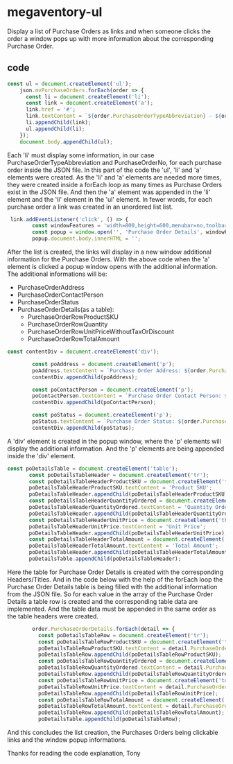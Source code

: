 # megaventory-ul
Display a list of Purchase Orders as links and when someone clicks the order a window pops up with more information about the corresponding Purchase Order.

## code
```javascript
const ul = document.createElement('ul');
    json.mvPurchaseOrders.forEach(order => {
      const li = document.createElement('li');
      const link = document.createElement('a');
      link.href = '#';
      link.textContent = `${order.PurchaseOrderTypeAbbreviation} - ${order.PurchaseOrderNo}`;
      li.appendChild(link);
      ul.appendChild(li);
    });
    document.body.appendChild(ul);
```
Each 'li' must display some information, in our case PurchaseOrderTypeAbbreviation and PurchaseOrderNo, for each purchase order inside the JSON file.
In this part of the code the 'ul', 'li' and 'a' elements were created. 
As the 'li' and 'a' elements are needed more times, they were created inside a forEach loop as many times as Purchase Orders exist in the JSON file. 
And then the 'a' element was appended in the 'li' element and the 'li' element in the 'ul' element.
In fewer words, for each purchase order a link was created in an unordered list list.

```javascript
 link.addEventListener('click', () => {
        const windowFeatures = 'width=800,height=600,menubar=no,toolbar=no,location=no,scrollbars=yes,resizable=yes';
        const popup = window.open('', 'Purchase Order Details', windowFeatures);
        popup.document.body.innerHTML = '';
 ```
After the list is created, the links will display in a new window additional information for the Purchase Orders.
With the above code when the 'a' element is clicked a popup window opens with the additional information.
The additional informations will be:
- PurchaseOrderAddress
- PurchaseOrderContactPerson
- PurchaseOrderStatus
- PurchaseOrderDetails(as a table): 
  - PurchaseOrderRowProductSKU
  - PurchaseOrderRowQuantity 
  - PurchaseOrderRowUnitPriceWithoutTaxOrDiscount 
  - PurchaseOrderRowTotalAmount

```javascript
const contentDiv = document.createElement('div');

        const poAddress = document.createElement('p');
        poAddress.textContent = `Purchase Order Address: ${order.PurchaseOrderAddress}`;
        contentDiv.appendChild(poAddress);

        const poContactPerson = document.createElement('p');
        poContactPerson.textContent = `Purchase Order Contact Person: ${order.PurchaseOrderContactPerson}`;
        contentDiv.appendChild(poContactPerson);

        const poStatus = document.createElement('p');
        poStatus.textContent = `Purchase Order Status: ${order.PurchaseOrderStatus}`;
        contentDiv.appendChild(poStatus);
 ```
 A 'div' element is created in the popup window, where the 'p' elements will display the additional information.
 And the 'p' elements are being appended inside the 'div' element.
 
 ```javascript
 const poDetailsTable = document.createElement('table');
        const poDetailsTableHeader = document.createElement('tr');
        const poDetailsTableHeaderProductSKU = document.createElement('th');
        poDetailsTableHeaderProductSKU.textContent = 'Product SKU';
        poDetailsTableHeader.appendChild(poDetailsTableHeaderProductSKU);
        const poDetailsTableHeaderQuantityOrdered = document.createElement('th');
        poDetailsTableHeaderQuantityOrdered.textContent = 'Quantity Ordered';
        poDetailsTableHeader.appendChild(poDetailsTableHeaderQuantityOrdered);
        const poDetailsTableHeaderUnitPrice = document.createElement('th');
        poDetailsTableHeaderUnitPrice.textContent = 'Unit Price';
        poDetailsTableHeader.appendChild(poDetailsTableHeaderUnitPrice);
        const poDetailsTableHeaderTotalAmount = document.createElement('th');
        poDetailsTableHeaderTotalAmount.textContent = 'Total Amount';
        poDetailsTableHeader.appendChild(poDetailsTableHeaderTotalAmount);
        poDetailsTable.appendChild(poDetailsTableHeader);
```
Here the table for Purchase Order Details is created with the corresponding Headers/Titles.
And in the code below with the help of the forEach loop the Purchase Order Details table is being filled with the additional information from the JSON file.
So for each value in the array of the Purchase Order Details a table row is created and the corresponding table data are implemented.
And the table data must be appended in the same order as the table headers were created.
```javascript
        order.PurchaseOrderDetails.forEach(detail => {
          const poDetailsTableRow = document.createElement('tr');
          const poDetailsTableRowProductSKU = document.createElement('td');
          poDetailsTableRowProductSKU.textContent = detail.PurchaseOrderRowProductSKU;
          poDetailsTableRow.appendChild(poDetailsTableRowProductSKU);
          const poDetailsTableRowQuantityOrdered = document.createElement('td');
          poDetailsTableRowQuantityOrdered.textContent = detail.PurchaseOrderRowQuantity;
          poDetailsTableRow.appendChild(poDetailsTableRowQuantityOrdered);
          const poDetailsTableRowUnitPrice = document.createElement('td');
          poDetailsTableRowUnitPrice.textContent = detail.PurchaseOrderRowUnitPriceWithoutTaxOrDiscount;
          poDetailsTableRow.appendChild(poDetailsTableRowUnitPrice);
          const poDetailsTableRowTotalAmount = document.createElement('td');
          poDetailsTableRowTotalAmount.textContent = detail.PurchaseOrderRowTotalAmount;
          poDetailsTableRow.appendChild(poDetailsTableRowTotalAmount);
          poDetailsTable.appendChild(poDetailsTableRow);
```
And this concludes the list creation, the Purchases Orders being clickable links and the window popup informations.

Thanks for reading the code explanation,
Tony
